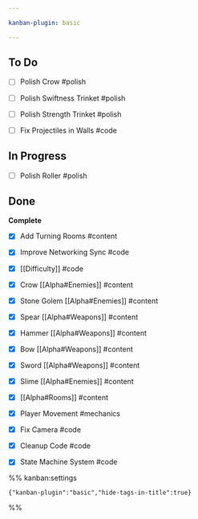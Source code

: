 ```yaml
---

kanban-plugin: basic

---
```


## To Do

- [ ] Polish Crow #polish
- [ ] Polish Swiftness Trinket #polish
- [ ] Polish Strength Trinket #polish
- [ ] Fix Projectiles in Walls #code


## In Progress

- [ ] Polish Roller #polish


## Done

**Complete**
- [x] Add Turning Rooms #content
- [x] Improve Networking Sync #code
- [x] [[Difficulty]] #code
- [x] Crow [[Alpha#Enemies]] #content
- [x] Stone Golem [[Alpha#Enemies]] #content
- [x] Spear [[Alpha#Weapons]] #content
- [x] Hammer  [[Alpha#Weapons]] #content
- [x] Bow [[Alpha#Weapons]] #content
- [x] Sword  [[Alpha#Weapons]] #content
- [x] Slime [[Alpha#Enemies]] #content
- [x] [[Alpha#Rooms]] #content
- [x] Player Movement #mechanics
- [x] Fix Camera #code
- [x] Cleanup Code #code
- [x] State Machine System #code




%% kanban:settings
```
{"kanban-plugin":"basic","hide-tags-in-title":true}
```
%%